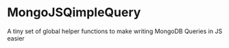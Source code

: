 # MongoJSQimpleQuery
A tiny set of global helper functions to make writing MongoDB Queries in JS easier
